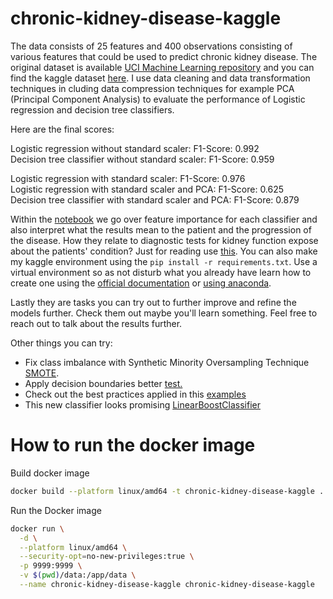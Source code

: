 # chronic-kidney-disease-kaggle

The data consists of 25 features and 400 observations consisting of various features that could be used to predict chronic kidney disease. The original dataset is available [UCI Machine Learning repository](https://archive.ics.uci.edu/ml/datasets/ChronicKidneyDisease) and you can find the kaggle dataset [here](https://www.kaggle.com/mansoordaku/ckdisease). I use data cleaning and data transformation techniques in cluding data compression techniques for example PCA (Principal Component Analysis) to evaluate the performance of Logistic regression and decision tree classifiers. 

Here are the final scores: 

Logistic regression without standard scaler: F1-Score: 0.992  
Decision tree classifier without standard scaler: F1-Score: 0.959  

Logistic regression with standard scaler: F1-Score: 0.976  
Logistic regression with standard scaler and PCA: F1-Score: 0.625  
Decision tree classifier with standard scaler and PCA: F1-Score: 0.879  

Within the [notebook](https://github.com/Shuyib/chronic-kidney-disease-kaggle/blob/main/chronic-kidney-disease-eda-and-prediction.ipynb) we go over feature importance for each classifier and also interpret what the results mean to the patient and the progression of the disease. How they relate to diagnostic tests for kidney function expose about the patients' condition? Just for reading use [this](https://github.com/Shuyib/chronic-kidney-disease-kaggle/blob/main/chronic-kidney-disease-eda-and-prediction.html). You can also make my kaggle environment using the `pip install -r requirements.txt`. Use a virtual environment so as not disturb what you already have learn how to create one using the [official documentation](https://docs.python.org/3/tutorial/venv.html) or [using anaconda](https://docs.conda.io/projects/conda/en/latest/user-guide/tasks/manage-environments.html#creating-an-environment-with-commands).

Lastly they are tasks you can try out to further improve and refine the models further. Check them out maybe you'll learn something. Feel free to reach out to talk about the results further. 

Other things you can try:

* Fix class imbalance with Synthetic Minority Oversampling Technique [SMOTE](https://machinelearningmastery.com/smote-oversampling-for-imbalanced-classification/).   
* Apply decision boundaries better [test.](https://hackernoon.com/how-to-plot-a-decision-boundary-for-machine-learning-algorithms-in-python-3o1n3w07)   
* Check out the best practices applied in this [examples](https://pycaret.readthedocs.io/en/stable/tutorials.html)    
* This new classifier looks promising [LinearBoostClassifier](https://github.com/LinearBoost/linearboost-classifier)    


# How to run the docker image

Build docker image  
```bash
docker build --platform linux/amd64 -t chronic-kidney-disease-kaggle .
```

Run the Docker image  
```bash
docker run \
  -d \
  --platform linux/amd64 \
  --security-opt=no-new-privileges:true \
  -p 9999:9999 \
  -v $(pwd)/data:/app/data \
  --name chronic-kidney-disease-kaggle chronic-kidney-disease-kaggle
```
